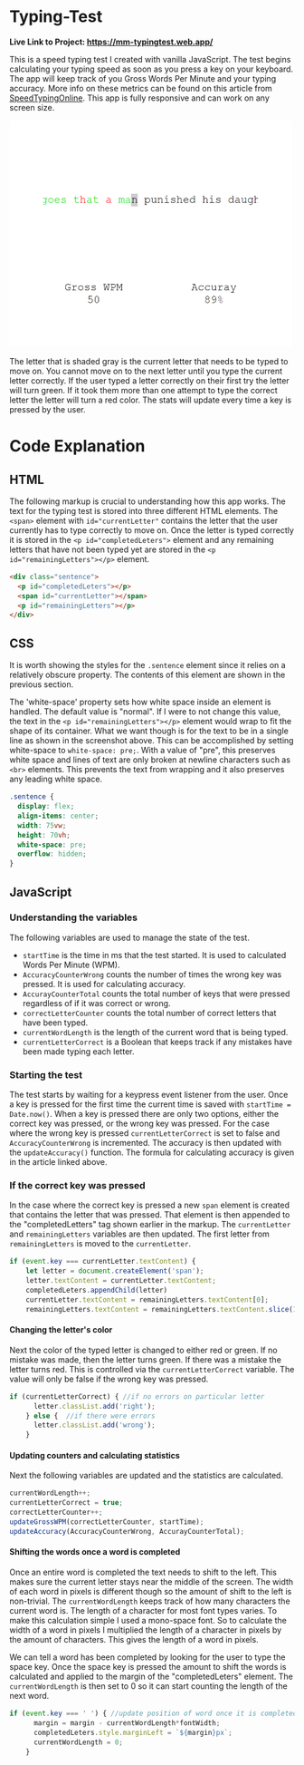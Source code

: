 # Typing-Test

**Live Link to Project: https://mm-typingtest.web.app/**

This is a speed typing test I created with vanilla JavaScript. The test begins calculating your typing speed as soon as you press a key on your keyboard. The app will keep track of you Gross Words Per Minute and your typing accuracy. More info on these metrics can be found on this article from [SpeedTypingOnline](https://www.speedtypingonline.com/typing-equations). This app is fully responsive and can work on any screen size.

<img src="https://github.com/MichaelMcCann1/Typing-Test/blob/main/TypingTestScreenshot.png" width="500" height="400">

The letter that is shaded gray is the current letter that needs to be typed to move on. You cannot move on to the next letter until you type the current letter correctly. If the user typed a letter correctly on their first try the letter will turn green. If it took them more than one attempt to type the correct letter the letter will turn a red color. The stats will update every time a key is pressed by the user.  

# Code Explanation

## HTML

The following markup is crucial to understanding how this app works. The text for the typing test is stored into three different HTML elements. The `<span>` element with `id="currentLetter"` contains the letter that the user currently has to type correctly to move on. Once the letter is typed correctly it is stored in the `<p id="completedLeters">` element and any remaining letters that have not been typed yet are stored in the `<p id="remainingLetters"></p>` element.

``` html
<div class="sentence">
  <p id="completedLeters"></p>
  <span id="currentLetter"></span>
  <p id="remainingLetters"></p>
</div>
```


## CSS

It is worth showing the styles for the `.sentence` element since it relies on a relatively obscure property. The contents of this element are shown in the previous section. 

The 'white-space' property sets how white space inside an element is handled. The default value is "normal". If I were to not change this value, the text in the `<p id="remainingLetters"></p>` element would wrap to fit the shape of its container. What we want though is for the text to be in a single line as shown in the screenshot above. This can be accomplished by setting white-space to `white-space: pre;`. With a value of "pre", this preserves white space and lines of text are only broken at newline characters such as `<br>` elements. This prevents the text from wrapping and it also preserves any leading white space. 

``` css
.sentence {
  display: flex;
  align-items: center;
  width: 75vw;
  height: 70vh;
  white-space: pre;
  overflow: hidden;
}
```

## JavaScript

### Understanding the variables

The following variables are used to manage the state of the test. 
* `startTime` is the time in ms that the test started. It is used to calculated Words Per Minute (WPM).
* `AccuracyCounterWrong` counts the number of times the wrong key was pressed. It is used for calculating accuracy.
* `AccurayCounterTotal` counts the total number of keys that were pressed regardless of if it was correct or wrong.
* `correctLetterCounter` counts the total number of correct letters that have been typed.
* `currentWordLength` is the length of the current word that is being typed.
*  `currentLetterCorrect` is a Boolean that keeps track if any mistakes have been made typing each letter.

### Starting the test

The test starts by waiting for a keypress event listener from the user. Once a key is pressed for the first time the current time is saved with `startTime = Date.now()`. When a key is pressed there are only two options, either the correct key was pressed, or the wrong key was pressed. For the case where the wrong key is pressed `currentLetterCorrect` is set to false and `AccuracyCounterWrong` is incremented. The accuracy is then updated with the `updateAccuracy()` function. The formula for calculating accuracy is given in the article linked above.

### If the correct key was pressed

In the case where the correct key is pressed a new `span` element is created that contains the letter that was pressed. That element is then appended to the "completedLetters" tag shown earlier in the markup. The `currentLetter` and `remainingLetters` variables are then updated. The first letter from `remainingLetters` is moved to the `currentLetter`.

``` javascript
if (event.key === currentLetter.textContent) {
    let letter = document.createElement('span');
    letter.textContent = currentLetter.textContent;
    completedLeters.appendChild(letter)
    currentLetter.textContent = remainingLetters.textContent[0];
    remainingLetters.textContent = remainingLetters.textContent.slice(1);
```

#### Changing the letter's color

Next the color of the typed letter is changed to either red or green. If no mistake was made, then the letter turns green. If there was a mistake the letter turns red. This is controlled via the `currentLetterCorrect` variable. The value will only be false if the wrong key was pressed.
``` javascript
if (currentLetterCorrect) { //if no errors on particular letter
      letter.classList.add('right');
    } else {  //if there were errors
      letter.classList.add('wrong');
    }
```

#### Updating counters and calculating statistics

Next the following variables are updated and the statistics are calculated. 
``` javascript
currentWordLength++;
currentLetterCorrect = true;
correctLetterCounter++;
updateGrossWPM(correctLetterCounter, startTime);
updateAccuracy(AccuracyCounterWrong, AccurayCounterTotal);
```

#### Shifting the words once a word is completed
Once an entire word is completed the text needs to shift to the left. This makes sure the current letter stays near the middle of the screen. The width of each word in pixels is different though so the amount of shift to the left is non-trivial. The `currentWordLength` keeps track of how many characters the current word is. The length of a character for most font types varies. To make this calculation simple I used a mono-space font. So to calculate the width of a word in pixels I multiplied the length of a character in pixels by the amount of characters. This gives the length of a word in pixels.

We can tell a word has been completed by looking for the user to type the space key. Once the space key is pressed the amount to shift the words is calculated and applied to the margin of the "completedLeters" element. The `currentWordLength` is then set to 0 so it can start counting the length of the next word. 

``` javascript
if (event.key === ' ') { //update position of word once it is completed
      margin = margin - currentWordLength*fontWidth;
      completedLeters.style.marginLeft = `${margin}px`;
      currentWordLength = 0;
    }
```
